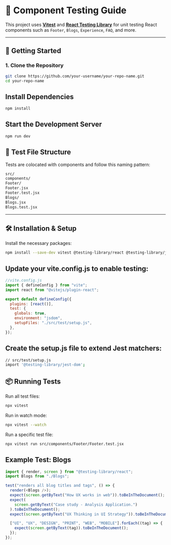 # 🧪 Component Testing Guide

This project uses **[Vitest](https://vitest.dev/)** and **[React Testing Library](https://testing-library.com/docs/react-testing-library/intro/)** for unit testing React components such as `Footer`, `Blogs`, `Experience`, `FAQ`, and more.

---

## 🚀 Getting Started

### 1. Clone the Repository

```bash
git clone https://github.com/your-username/your-repo-name.git
cd your-repo-name
```

## Install Dependencies

```bash
npm install
```

## Start the Development Server

```bash
npm run dev
```

## 📁 Test File Structure

Tests are colocated with components and follow this naming pattern:

```bash
src/
components/
Footer/
Footer.jsx
Footer.test.jsx
Blogs/
Blogs.jsx
Blogs.test.jsx

```

---

## 🛠️ Installation & Setup

Install the necessary packages:

```bash
npm install --save-dev vitest @testing-library/react @testing-library/jest-dom jsdom

```

## Update your vite.config.js to enable testing:

```javascript
//vite.config.js
import { defineConfig } from "vite";
import react from "@vitejs/plugin-react";

export default defineConfig({
  plugins: [react()],
  test: {
    globals: true,
    environment: "jsdom",
    setupFiles: "./src/test/setup.js",
  },
});
```

## Create the setup.js file to extend Jest matchers:

```bash
// src/test/setup.js
import '@testing-library/jest-dom';
```

## 📦 Running Tests

Run all test files:

```bash
npx vitest
```

Run in watch mode:

```bash
npx vitest --watch
```

Run a specific test file:

```bash
npx vitest run src/components/Footer/Footer.test.jsx
```

## Example Test: Blogs

```javascript
import { render, screen } from "@testing-library/react";
import Blogs from "./Blogs";

test("renders all blog titles and tags", () => {
  render(<Blogs />);
  expect(screen.getByText("How UX works in web")).toBeInTheDocument();
  expect(
    screen.getByText("Case study - Analysis Application.")
  ).toBeInTheDocument();
  expect(screen.getByText("UX Thinking in UI Strategy")).toBeInTheDocument();

  ["UI", "UX", "DESIGN", "PRINT", "WEB", "MOBILE"].forEach((tag) => {
    expect(screen.getByText(tag)).toBeInTheDocument();
  });
});
```
